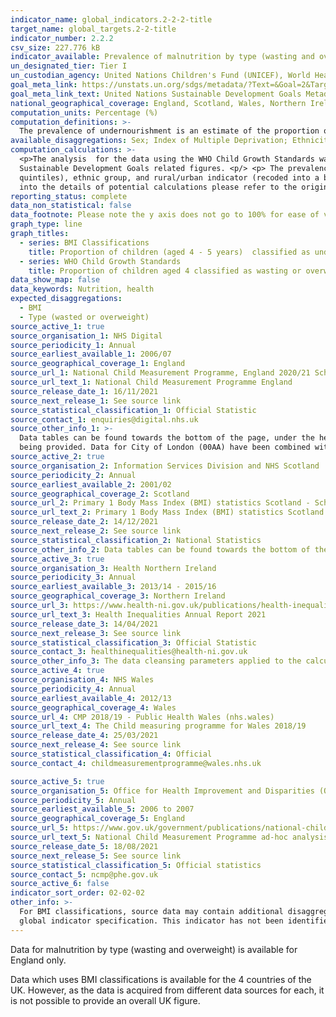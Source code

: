 ```yaml
---
indicator_name: global_indicators.2-2-2-title
target_name: global_targets.2-2-title
indicator_number: 2.2.2
csv_size: 227.776 kB
indicator_available: Prevalence of malnutrition by type (wasting and overweight) for children aged 4 (England) and prevalence of underweight, overweight, and obesity for children aged 4 to 5 years using BMI classifications (all devolved administrations)
un_designated_tier: Tier I
un_custodian_agency: United Nations Children's Fund (UNICEF), World Health Organisation (WHO), World Bank (WB)
goal_meta_link: https://unstats.un.org/sdgs/metadata/?Text=&Goal=2&Target=2.2
goal_meta_link_text: United Nations Sustainable Development Goals Metadata (PDF 233 KB)
national_geographical_coverage: England, Scotland, Wales, Northern Ireland
computation_units: Percentage (%)
computation_definitions: >-
  The prevalence of undernourishment is an estimate of the proportion of the population whose habitual food consumption is insufficient to provide the dietary energy levels that are required to maintain a normal active and healthy life. It is expressed as a percentage.
available_disaggregations: Sex; Index of Multiple Deprivation; Ethnicity; Rural or Urban classification. The latter is only available for the data which uses the WHO Child Growth Standards from academic year 2013 to 2014.
computation_calculations: >-
  <p>The analysis  for the data using the WHO Child Growth Standards was done by running the NCMP data through a bespoke <a href='https://www.who.int/tools/child-growth-standards/software'>R package 'anthro</a>, developed by the World Health Organization (WHO) specifically for supplying
  Sustainable Development Goals related figures. <p/> <p> The prevalence represents percentage from the unweighted sample size. <p> The dataset variables used for the analysis were age in months, height, sex, weight, index of multiple deprivation (originally deciles, and recoded into
  quintiles), ethnic group, and rural/urban indicator (recoded into a binary classification). <p/> <p>No calculations were performed in the data acquisition of BMI classifications data as appropriate data was readily available in the final format specified by this indicator. For insight
  into the details of potential calculations please refer to the original source metadata or source contact.
reporting_status: complete
data_non_statistical: false
data_footnote: Please note the y axis does not go to 100% for ease of visualisation. 
graph_type: line
graph_titles:
  - series: BMI Classifications
    title: Proportion of children (aged 4 - 5 years)  classified as underweight, overweight or obese using BMI classifications
  - series: WHO Child Growth Standards
    title: Proportion of children aged 4 classified as wasting or overweight (England only)
data_show_map: false
data_keywords: Nutrition, health
expected_disaggregations:
  - BMI
  - Type (wasted or overweight)
source_active_1: true
source_organisation_1: NHS Digital
source_periodicity_1: Annual
source_earliest_available_1: 2006/07
source_geographical_coverage_1: England
source_url_1: National Child Measurement Programme, England 2020/21 School Year - NHS Digital
source_url_text_1: National Child Measurement Programme England
source_release_date_1: 16/11/2021
source_next_release_1: See source link
source_statistical_classification_1: Official Statistic
source_contact_1: enquiries@digital.nhs.uk
source_other_info_1: >-
  Data tables can be found towards the bottom of the page, under the heading 'Resources'. Data for Local Authority is based on childs postcode. England total includes records where the child could not be assigned to a local authority due to no child postcode or an invalid child postcode
  being provided. Data for City of London (00AA) have been combined with Hackney (00AM).
source_active_2: true
source_organisation_2: Information Services Division and NHS Scotland 
source_periodicity_2: Annual 
source_earliest_available_2: 2001/02
source_geographical_coverage_2: Scotland 
source_url_2: Primary 1 Body Mass Index (BMI) statistics Scotland - School year 2020 to 2021 - Primary 1 Body Mass Index (BMI) statistics Scotland - Publications - Public Health Scotland
source_url_text_2: Primary 1 Body Mass Index (BMI) statistics Scotland
source_release_date_2: 14/12/2021
source_next_release_2: See source link
source_statistical_classification_2: National Statistics
source_other_info_2: Data tables can be found towards the bottom of the page, under the heading 'Data files'.
source_active_3: true
source_organisation_3: Health Northern Ireland 
source_periodicity_3: Annual 
source_earliest_available_3: 2013/14 - 2015/16
source_geographical_coverage_3: Northern Ireland 
source_url_3: https://www.health-ni.gov.uk/publications/health-inequalities-annual-report-2021
source_url_text_3: Health Inequalities Annual Report 2021
source_release_date_3: 14/04/2021
source_next_release_3: See source link
source_statistical_classification_3: Official Statistic 
source_contact_3: healthinequalities@health-ni.gov.uk
source_other_info_3: The data cleansing parameters applied to the calculation of childhood obesity figures has been refined from 2017/18 onwards. Therefore figures should be treated with caution when making comparisons.
source_active_4: true
source_organisation_4: NHS Wales 
source_periodicity_4: Annual
source_earliest_available_4: 2012/13
source_geographical_coverage_4: Wales 
source_url_4: CMP 2018/19 - Public Health Wales (nhs.wales)
source_url_text_4: The Child measuring programme for Wales 2018/19
source_release_date_4: 25/03/2021
source_next_release_4: See source link
source_statistical_classification_4: Official 
source_contact_4: childmeasurementprogramme@wales.nhs.uk 

source_active_5: true
source_organisation_5: Office for Health Improvement and Disparities (OHID)
source_periodicity_5: Annual
source_earliest_available_5: 2006 to 2007
source_geographical_coverage_5: England
source_url_5: https://www.gov.uk/government/publications/national-child-measurement-programme-ad-hoc-analysis-of-data
source_url_text_5: National Child Measurement Programme ad-hoc analysis of data
source_release_date_5: 18/08/2021
source_next_release_5: See source link
source_statistical_classification_5: Official statistics
source_contact_5: ncmp@phe.gov.uk
source_active_6: false
indicator_sort_order: 02-02-02
other_info: >-
  For BMI classifications, source data may contain additional disaggregations (e.g., by health board) that are not displayed on this page. This indicator is being used as an approximation of the UN SDG Indicator. Where possible, we will work to identify or develop UK data to meet the
  global indicator specification. This indicator has not been identified in collaboration with topic experts.
---
```

<p>Data for malnutrition by type (wasting and overweight) is available for England only. <p/> <p> Data which uses BMI classifications is available for the 4 countries of the UK. However, as the data is acquired from different data sources for each, it is not possible to provide an overall UK figure. 